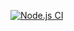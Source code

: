 [![Node.js CI](https://github.com/PeterManda19/settings-bill-expressjs/actions/workflows/node.js.yml/badge.svg)](https://github.com/PeterManda19/settings-bill-expressjs/actions/workflows/node.js.yml)